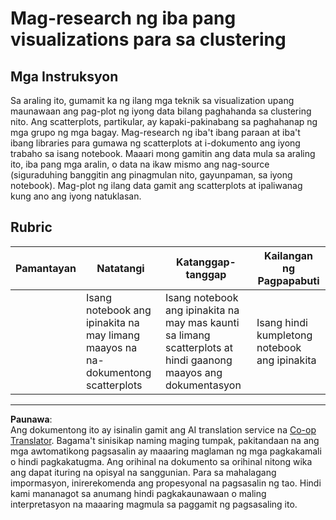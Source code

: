 <!--
CO_OP_TRANSLATOR_METADATA:
{
  "original_hash": "589fa015a5e7d9e67bd629f7d47b53de",
  "translation_date": "2025-08-29T13:25:37+00:00",
  "source_file": "5-Clustering/1-Visualize/assignment.md",
  "language_code": "tl"
}
-->
# Mag-research ng iba pang visualizations para sa clustering

## Mga Instruksyon

Sa araling ito, gumamit ka ng ilang mga teknik sa visualization upang maunawaan ang pag-plot ng iyong data bilang paghahanda sa clustering nito. Ang scatterplots, partikular, ay kapaki-pakinabang sa paghahanap ng mga grupo ng mga bagay. Mag-research ng iba't ibang paraan at iba't ibang libraries para gumawa ng scatterplots at i-dokumento ang iyong trabaho sa isang notebook. Maaari mong gamitin ang data mula sa araling ito, iba pang mga aralin, o data na ikaw mismo ang nag-source (siguraduhing banggitin ang pinagmulan nito, gayunpaman, sa iyong notebook). Mag-plot ng ilang data gamit ang scatterplots at ipaliwanag kung ano ang iyong natuklasan.

## Rubric

| Pamantayan | Natatangi                                                      | Katanggap-tanggap                                                                                 | Kailangan ng Pagpapabuti                   |
| ----------- | -------------------------------------------------------------- | ---------------------------------------------------------------------------------------- | ----------------------------------- |
|             | Isang notebook ang ipinakita na may limang maayos na na-dokumentong scatterplots | Isang notebook ang ipinakita na may mas kaunti sa limang scatterplots at hindi gaanong maayos ang dokumentasyon | Isang hindi kumpletong notebook ang ipinakita |

---

**Paunawa**:  
Ang dokumentong ito ay isinalin gamit ang AI translation service na [Co-op Translator](https://github.com/Azure/co-op-translator). Bagama't sinisikap naming maging tumpak, pakitandaan na ang mga awtomatikong pagsasalin ay maaaring maglaman ng mga pagkakamali o hindi pagkakatugma. Ang orihinal na dokumento sa orihinal nitong wika ang dapat ituring na opisyal na sanggunian. Para sa mahalagang impormasyon, inirerekomenda ang propesyonal na pagsasalin ng tao. Hindi kami mananagot sa anumang hindi pagkakaunawaan o maling interpretasyon na maaaring magmula sa paggamit ng pagsasaling ito.